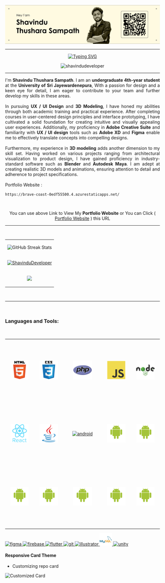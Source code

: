 <img src="https://github.com/ShavinduDeveloper/ShavinduDeveloper/blob/03b5d551d69b422b6cad7319e6d4248945bf8845/Resources/Cover%20Photo.png" alt="Cover Photo" />
  
  ---

<p align="center">
<a href="https://git.io/typing-svg"><img src="https://readme-typing-svg.herokuapp.com?font=Fira+Code&size=15&pause=1000&color=FFFAE1&center=true&vCenter=true&random=false&width=435&lines=I'm+Shavindu+Thushara+Sampath;I+am+an+undergraduate+4th-year+student+at;University+of+Sri+Jayewardenepura.;I'm+UX+%2F+UI+Designer;I'm+3D+Artist+;I'm+Foley+Artist;I'm+Graphic+Designer;I'm+Web+Developer;I'm+Mobile+Application+Developer;I'm+Desktop+Application+Developer;I'm+Logo+Designer" alt="Typing SVG" /></a>
</p>
  
  <p align="center"> <img src="https://komarev.com/ghpvc/?username=shavindudeveloper&label=Profile%20views&color=0e75b6&style=flat" alt="shavindudeveloper" width="150px"/> </p>
  
  ---
  
  <p align="justify">
    I'm <b>Shavindu Thushara Sampath</b>. I am an <b>undergraduate 4th-year student</b> at the <b>University of Sri Jayewardenepura</b>, With a passion for design and a keen eye for detail, I am eager to contribute to your team and further develop my skills in these areas.
    <br><br>
    In pursuing <b>UX / UI Design</b> and <b>3D Modeling</b>, I have honed my abilities through both academic training and practical experience. After completing courses in user-centered design principles and interface prototyping, I have cultivated a solid foundation for creating intuitive and visually appealing user experiences. Additionally, my proficiency in <b>Adobe Creative Suite</b> and familiarity with <b>UX / UI design</b> tools such as <b>Adobe XD</b> and <b>Figma</b> enable me to effectively translate concepts into compelling designs.
    <br>
    <br>
    Furthermore, my experience in <b>3D modeling</b> adds another dimension to my skill set. Having worked on various projects ranging from architectural visualization to product design, I have gained proficiency in industry-standard software such as <b>Blender</b> and <b>Autodesk Maya</b>. I am adept at creating realistic 3D models and animations, ensuring attention to detail and adherence to project specifications. 
    <br>
    <br>
    Portfolio Website : 
    
    https://brave-coast-0edf55500.4.azurestaticapps.net/
  <br>
  <p align="center">You can use above Link to View My <b>Portfolio Website</b> or You can Click ( <a href="https://brave-coast-0edf55500.4.azurestaticapps.net/">Portfolio Website</a> ) this URL </p>
  
  ---
  <br>
</p>

<table align="center">
  <tr>
    <td colspan="2">
      <p align="center">
        <img src="https://github-readme-streak-stats.herokuapp.com/?user=ShavinduDeveloper&theme=dark&date_format=j%20M%5B%20Y%5D&currStreakLabel=6FDA44&fire=6FDA44&ring=6FDA44" alt="GitHub Streak Stats" height="200" />
      </p>
    </td>
  </tr>
  <tr align="center">
    <td colspan="2">
      <p align="center">
        
  [![ShavinduDeveloper](https://github-readme-stats.vercel.app/api?username=ShavinduDeveloper\&show_icons=true\&theme=dark#gh-dark-mode-only)](https://github.com/ShavinduDeveloper)
      </p>
    </td>
  </tr>
  <tr align="center">
    <td colspan="2">
      <p align="center">
        <img src="https://github-readme-stats.vercel.app/api/top-langs/?username=ShavinduDeveloper&hide=TeX&title_color=6FDA44&text_color=c9cacc&icon_color=blueviolet&bg_color=1d1f21&theme=dark">
      </p>
    </td>
  </tr>
</table>
<br>

---
<br>

### Languages and Tools:

<br>

<table>
  <tr>
    <td width="200px" height="200px">
      <a href="https://www.w3.org/html/" target="_blank" rel="noreferrer">
        <p align="center">
          <img src="https://raw.githubusercontent.com/devicons/devicon/master/icons/html5/html5-original-wordmark.svg" alt="android" width="60" height="60"/>
        </p>
      </a>
    </td>
    <td width="200px" height="200px">
      <a href="https://www.w3schools.com/css/" target="_blank" rel="noreferrer">
        <p align="center">
          <img src="https://raw.githubusercontent.com/devicons/devicon/master/icons/css3/css3-original-wordmark.svg" alt="android" width="60" height="60"/>
        </p>
      </a>
    </td>
    <td width="200px" height="200px">
      <a href="https://www.php.net" target="_blank" rel="noreferrer">
        <p align="center">
          <img src="https://raw.githubusercontent.com/devicons/devicon/master/icons/php/php-original.svg" alt="android" width="60" height="60"/>
        </p>
      </a>
    </td>
    <td width="200px" height="200px">
      <a href="https://developer.mozilla.org/en-US/docs/Web/JavaScript" target="_blank" rel="noreferrer">
        <p align="center">
          <img src="https://raw.githubusercontent.com/devicons/devicon/master/icons/javascript/javascript-original.svg" alt="android" width="60" height="60"/>
        </p>
      </a>
    </td>
    <td width="200px" height="200px">
      <a href="https://nodejs.org" target="_blank" rel="noreferrer">
        <p align="center">
          <img src="https://raw.githubusercontent.com/devicons/devicon/master/icons/nodejs/nodejs-original-wordmark.svg" alt="android" width="60" height="60"/>
        </p>
      </a>
    </td>
  </tr>
  <tr>
    <td width="200px" height="200px">
      <a href="https://reactjs.org/" target="_blank" rel="noreferrer">
        <p align="center">
          <img src="https://raw.githubusercontent.com/devicons/devicon/master/icons/react/react-original-wordmark.svg" alt="android" width="60" height="60"/>
        </p>
      </a>
    </td>
    <td width="200px" height="200px">
      <a href="https://www.java.com" target="_blank" rel="noreferrer">
        <p align="center">
          <img src="https://raw.githubusercontent.com/devicons/devicon/master/icons/java/java-original.svg" alt="android" width="60" height="60"/>
        </p>
      </a>
    </td>
    <td width="200px" height="200px">
      <a href="https://flutter.dev" target="_blank" rel="noreferrer">
        <p align="center">
          <img src="https://www.vectorlogo.zone/logos/flutterio/flutterio-icon.svg" alt="android" width="60" height="60"/>
        </p>
      </a>
    </td>
    <td width="200px" height="200px">
      <a href="https://developer.android.com" target="_blank" rel="noreferrer">
        <p align="center">
          <img src="https://raw.githubusercontent.com/devicons/devicon/master/icons/android/android-original-wordmark.svg" alt="android" width="60" height="60"/>
        </p>
      </a>
    </td>
    <td width="200px" height="200px">
      <a href="https://developer.android.com" target="_blank" rel="noreferrer">
        <p align="center">
          <img src="https://raw.githubusercontent.com/devicons/devicon/master/icons/android/android-original-wordmark.svg" alt="android" width="60" height="60"/>
        </p>
      </a>
    </td>
  </tr>
  <tr>
    <td width="200px" height="200px">
      <a href="https://developer.android.com" target="_blank" rel="noreferrer">
        <p align="center">
          <img src="https://raw.githubusercontent.com/devicons/devicon/master/icons/android/android-original-wordmark.svg" alt="android" width="60" height="60"/>
        </p>
      </a>
    </td>
    <td width="200px" height="200px">
      <a href="https://developer.android.com" target="_blank" rel="noreferrer">
        <p align="center">
          <img src="https://raw.githubusercontent.com/devicons/devicon/master/icons/android/android-original-wordmark.svg" alt="android" width="60" height="60"/>
        </p>
      </a>
    </td>
    <td width="200px" height="200px">
      <a href="https://developer.android.com" target="_blank" rel="noreferrer">
        <p align="center">
          <img src="https://raw.githubusercontent.com/devicons/devicon/master/icons/android/android-original-wordmark.svg" alt="android" width="60" height="60"/>
        </p>
      </a>
    </td>
    <td width="200px" height="200px">
      <a href="https://developer.android.com" target="_blank" rel="noreferrer">
        <p align="center">
          <img src="https://raw.githubusercontent.com/devicons/devicon/master/icons/android/android-original-wordmark.svg" alt="android" width="60" height="60"/>
        </p>
      </a>
    </td>
    <td width="200px" height="200px">
      <a href="https://developer.android.com" target="_blank" rel="noreferrer">
        <p align="center">
          <img src="https://raw.githubusercontent.com/devicons/devicon/master/icons/android/android-original-wordmark.svg" alt="android" width="60" height="60"/>
        </p>
      </a>
    </td>
  </tr>
</table>



<p align="left"> 
  <a href="https://www.figma.com/" target="_blank" rel="noreferrer"> <img src="https://www.vectorlogo.zone/logos/figma/figma-icon.svg" alt="figma" width="40" height="40"/> </a> 
  <a href="https://firebase.google.com/" target="_blank" rel="noreferrer"> <img src="https://www.vectorlogo.zone/logos/firebase/firebase-icon.svg" alt="firebase" width="40" height="40"/> </a> 
  <a href="" target="_blank" rel="noreferrer"> <img src="" alt="flutter" width="40" height="40"/> </a> 
  <a href="https://git-scm.com/" target="_blank" rel="noreferrer"> <img src="https://www.vectorlogo.zone/logos/git-scm/git-scm-icon.svg" alt="git" width="40" height="40"/> </a>
  <a href="https://www.adobe.com/in/products/illustrator.html" target="_blank" rel="noreferrer"> <img src="https://www.vectorlogo.zone/logos/adobe_illustrator/adobe_illustrator-icon.svg" alt="illustrator" width="40" height="40"/> </a>  
  <a href="https://www.mysql.com/" target="_blank" rel="noreferrer"> <img src="https://raw.githubusercontent.com/devicons/devicon/master/icons/mysql/mysql-original-wordmark.svg" alt="mysql" width="40" height="40"/> </a> 
  <a href="https://unity.com/" target="_blank" rel="noreferrer"> <img src="https://www.vectorlogo.zone/logos/unity3d/unity3d-icon.svg" alt="unity" width="40" height="40"/> </a> 
  </p>

#### Responsive Card Theme



*   Customizing repo card

![Customized Card](https://github-readme-stats.vercel.app/api/pin?username=ShavinduDeveloper\&repo=Portfolio-Website\&title_color=fff\&icon_color=f9f9f9\&text_color=9f9f9f\&bg_color=151515)
